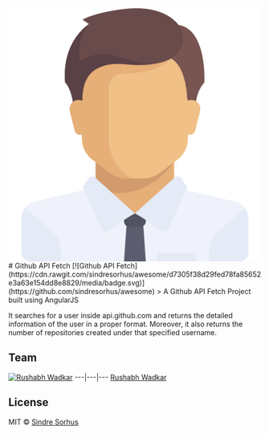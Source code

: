 <img src="images/titleIcon.png" align="right" />
# Github API Fetch [![Github API Fetch](https://cdn.rawgit.com/sindresorhus/awesome/d7305f38d29fed78fa85652e3a63e154dd8e8829/media/badge.svg)](https://github.com/sindresorhus/awesome)
> A Github API Fetch Project built using AngularJS

It searches for a user inside api.github.com and returns the detailed information of the user in a proper format. Moreover, it also returns the number of repositories created under that specified username.


## Team

[![Rushabh Wadkar](https://avatars.githubusercontent.com/u/6323685?v=3)](https://github.com/rushabh-wadkar) 
---|---|---
[Rushabh Wadkar](https://github.com/rushabh-wadkar) 


## License

MIT © [Sindre Sorhus](https://github.com/rushabh-wadkar)
